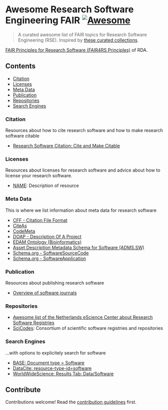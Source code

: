 # Awesome Research Software Engineering FAIR [![Awesome](https://awesome.re/badge.svg)](https://awesome.re)

> A curated awesome list of FAIR topics for Research Software Engineering (RSE). Inspired by [these curated collections](https://github.com/sindresorhus/awesome).

[FAIR Principles for Research Software (FAIR4RS Principles)](https://rd-alliance.org/group/fair-research-software-fair4rs-wg/outcomes/fair-principles-research-software-fair4rs-0) of RDA.

## Contents
- [Citation](#citation)
- [Licenses](#licenses)
- [Meta Data](#meta-data)
- [Publication](#publication)
- [Repositories](#repositories)
- [Search Engines](#search-engines)

### Citation
Resources about how to cite research software and how to make research software citable

- [Research Software Citation: Cite and Make Citable](https://cite.research-software.org/)

### Licenses
Resources about licenses for research software and advice about how to license your research software.

- [NAME](Link): Description of resource

### Meta Data
This is where we list information about meta data for research software
- [CFF - Citation File Format](https://citation-file-format.github.io/)
- [CiteAs](http://citeas.org/)
- [CodeMeta](https://codemeta.github.io/)
- [DOAP - Description Of A Project](https://github.com/ewilderj/doap)
- [EDAM Ontology (Bioinformatics)](http://edamontology.org/page)
- [Asset Description Metadata Schema for Software (ADMS.SW)](https://joinup.ec.europa.eu/svn/adms_foss/adms_sw_v1.00/adms_sw_v1.00.htm)
- [Schema.org - SoftwareSourceCode](https://schema.org/SoftwareSourceCode)
- [Schema.org - SoftwareApplication](https://schema.org/SoftwareApplication)

### Publication
Resources about publishing research software

- [Overview of software journals](https://www.software.ac.uk/which-journals-should-i-publish-my-software)

### Repositories
- [Awesome list of the Netherlands eScience Center about Research Software Registries](https://github.com/NLeSC/awesome-research-software-registries)
- [SciCodes](https://scicodes.net/outreach-materials/): Consortium of scientific software registries and repositories

### Search Engines
...with options to explicitely search for software

- [BASE: Document type = Software](https://www.base-search.net/Search/Results?type=all&lookfor=doctype%3A6&ling=0&oaboost=1&name=&thes=&refid=dcresen&newsearch=1)
- [DataCite: resource-type-id=software](https://search.datacite.org/works?query=&resource-type-id=software)
- [WorldWideScience: Results Tab: Data/Software](https://worldwidescience.org/)

## Contribute

Contributions welcome! Read the [contribution guidelines](contributing.md) first.
